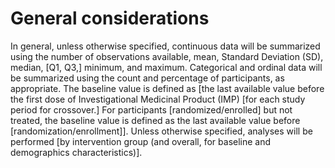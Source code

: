 
# General considerations
In general, unless otherwise specified, continuous data will be summarized using the number of observations available, mean, Standard Deviation (SD), median, [Q1, Q3,] minimum, and maximum. Categorical and ordinal data will be summarized using the count and percentage of participants, as appropriate.
The baseline value is defined as [the last available value before the first dose of Investigational Medicinal Product (IMP) [for each study period for crossover.] For participants [randomized/enrolled] but not treated, the baseline value is defined as the last available value before [randomization/enrollment]].
Unless otherwise specified, analyses will be performed [by intervention group (and overall, for baseline and demographics characteristics)].